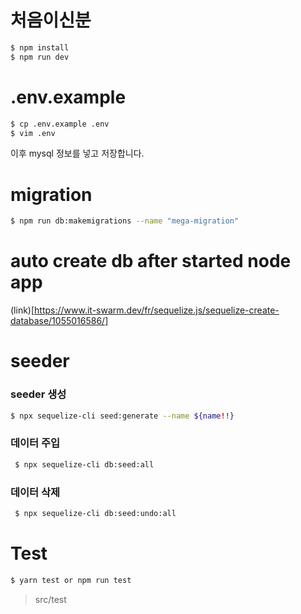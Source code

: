 # 처음이신분

```bash
$ npm install
$ npm run dev
```

# .env.example

```bash
$ cp .env.example .env
$ vim .env
```

이후 mysql 정보를 넣고 저장합니다.

# migration

```bash
$ npm run db:makemigrations --name "mega-migration"
```

# auto create db after started node app

(link)[https://www.it-swarm.dev/fr/sequelize.js/sequelize-create-database/1055016586/]

# seeder
### seeder 생성
```bash
$ npx sequelize-cli seed:generate --name ${name!!}  
```
### 데이터 주입
```bash
 $ npx sequelize-cli db:seed:all 
```

### 데이터 삭제
```bash
 $ npx sequelize-cli db:seed:undo:all 
```

# Test
```bash
$ yarn test or npm run test
```
> src/test
